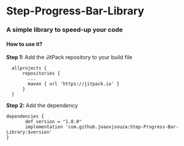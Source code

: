 # Step-Progress-Bar-Library
### A simple library to speed-up your code

#### How to use it?

**Step 1:** Add the JitPack repository to your build file

	  allprojects {
		  repositories {
		  	...
			maven { url 'https://jitpack.io' }
		  }
	  }
    
**Step 2:** Add the dependency

	dependencies {
           def version = "1.0.0"
	       implementation 'com.github.joaovjsouza:Step-Progress-Bar-Library:$version'
	}
  
